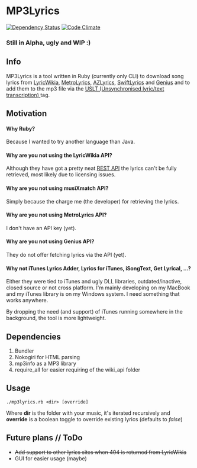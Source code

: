 # MP3Lyrics

[![Dependency Status](https://gemnasium.com/timbru31/mp3lyrics.svg)](https://gemnasium.com/timbru31/mp3lyrics) [![Code Climate](https://codeclimate.com/github/timbru31/mp3lyrics/badges/gpa.svg)](https://codeclimate.com/github/timbru31/mp3lyrics)

### Still in Alpha, ugly and WIP :)

## Info

MP3Lyrics is a tool written in Ruby (currently only CLI) to download song lyrics from [LyricWikia](http://lyrics.wikia.com), [MetroLyrics](http://metrolyrics.com), [AZLyrics](http://azlyrics.com), [SwiftLyrics](http://swiftlyrics.com) and [Genius](http://genius.com) and to add them to the mp3 file via the [USLT (Unsynchronised lyric/text transcription) ](http://id3.org/id3v2.4.0-frames) tag.

## Motivation

#### Why Ruby?

Because I wanted to try another language than Java.

#### Why are you not using the LyricWikia API?

Although they have got a pretty neat [REST API](http://api.wikia.com/wiki/LyricWiki_API/REST) the lyrics can't be fully retrieved, most likely due to licensing issues.

#### Why are you not using musiXmatch API?

Simply because the charge me (the developer) for retrieving the lyrics.

#### Why are you not using MetroLyrics API?

I don't have an API key (yet).

#### Why are you not using Genius API?

They do not offer fetching lyrics via the API (yet).

#### Why not iTunes Lyrics Adder, Lyrics for iTunes, iSongText, Get Lyrical, ...?

Either they were tied to iTunes and ugly DLL libraries, outdated/inactive, closed source or not cross platform. I'm mainly developing on my MacBook and my iTunes library is on my Windows system. I need something that works anywhere.

By dropping the need (and support) of iTunes running somewhere in the background, the tool is more lightweight.

## Dependencies

1. Bundler
2. Nokogiri for HTML parsing
3. mp3info as a MP3 library
4. require_all for easier requiring of the wiki_api folder

## Usage

````
./mp3lyrics.rb <dir> [override]
````
Where **dir** is the folder with your music, it's iterated recursively and **override** is a boolean toggle to override existing lyrics (defaults to *false*)

## Future plans // ToDo

- ~~Add support to other lyrics sites when 404 is returned from LyricWikia~~
- GUI for easier usage (maybe)

